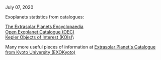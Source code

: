 July 07, 2020

Exoplanets statistics from catalogues:

[The Extrasolar Planets Encyclopaedia](http://exoplanet.eu/)\
[Open Exoplanet Catalogue (OEC)](http://www.openexoplanetcatalogue.com/)\
[Kepler Objects of Interest (KOIs)](https://exoplanetarchive.ipac.caltech.edu/docs/PurposeOfKOITable.html)\

Many more useful pieces of information at [Extrasolar Planet's Catalogue from Kyoto University (EXOKyoto)](http://www.exoplanetkyoto.org/)
